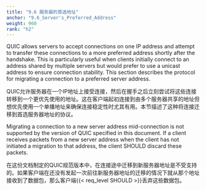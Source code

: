 ```yaml
---
title: "9.6 服务器的首选地址"
anchor: "9.6_Server's_Preferred_Address"
weight: 960
rank: "h2"
---
```


QUIC allows servers to accept connections on one IP address and attempt to transfer these connections to a more preferred address shortly after the handshake. This is particularly useful when clients initially connect to an address shared by multiple servers but would prefer to use a unicast address to ensure connection stability. This section describes the protocol for migrating a connection to a preferred server address.

QUIC允许服务器在一个IP地址上接受连接，然后在握手之后立刻尝试将这些连接转移到一个更优先使用的地址。这在客户端起初连接到由多个服务器共享的地址但想优先使用一个单播地址来确保连接稳定性时尤其有用。本节描述了这种将连接迁移到首选服务器地址的协议。

Migrating a connection to a new server address mid-connection is not supported by the version of QUIC specified in this document. If a client receives packets from a new server address when the client has not initiated a migration to that address, the client SHOULD discard these packets.

在这份文档制定的QUIC规范版本中，在连接途中迁移到新服务器地址是不受支持的。如果客户端在还没有发起一次前往新服务器地址的迁移的情况下就从那个地址接收到了数据包，那么客户端{{< req_level SHOULD >}}丢弃这些数据包。
